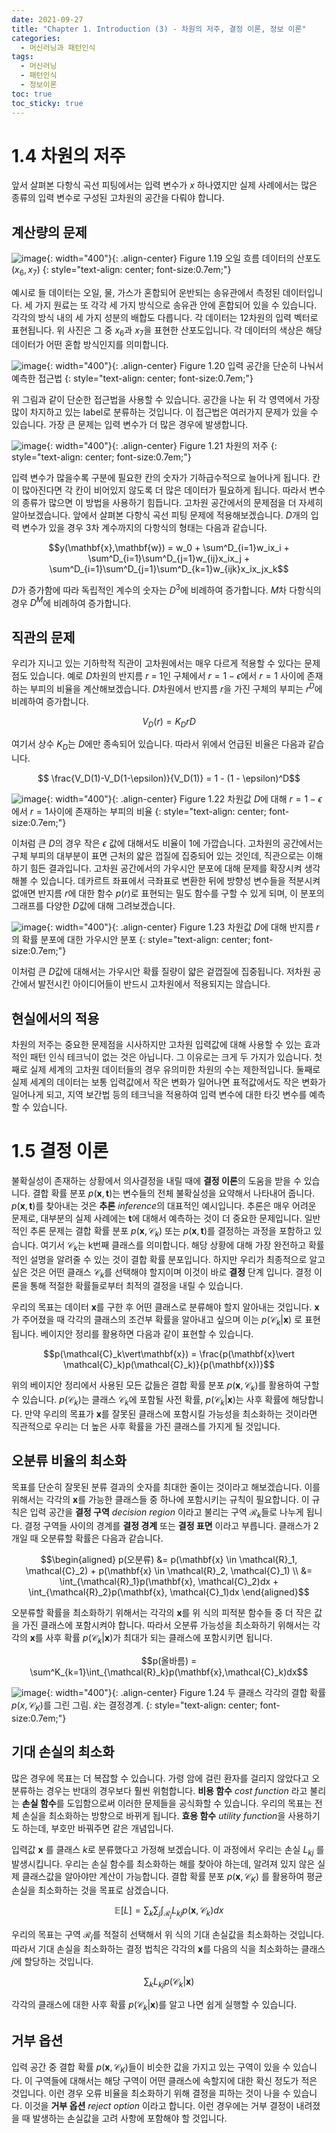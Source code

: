 ```yaml
---
date: 2021-09-27
title: "Chapter 1. Introduction (3) - 차원의 저주, 결정 이론, 정보 이론"
categories: 
  - 머신러닝과 패턴인식
tags: 
  - 머신러닝
  - 패턴인식
  - 정보이론
toc: true  
toc_sticky: true 
---
```

# 1.4 차원의 저주

앞서 살펴본 다항식 곡선 피팅에서는 입력 변수가 $x$ 하나였지만 실제 사례에서는 많은 종류의 입력 변수로 구성된 고차원의 공간을 다뤄야 합니다. 

## 계산량의 문제

![image](/assets/images/ml/Figure1.19.png){: width="400"}{: .align-center} 
Figure 1.19 오일 흐름 데이터의 산포도 ($x_6, x_7$)
{: style="text-align: center; font-size:0.7em;"}

예시로 들 데이터는 오일, 물, 가스가 혼합되어 운반되는 송유관에서 측정된 데이터입니다. 세 가지 원료는 또 각각 세 가지 방식으로 송유관 안에 혼합되어 있을 수 있습니다. 각각의 방식 내의 세 가지 성분의 배합도 다릅니다. 각 데이터는 12차원의 입력 벡터로 표현됩니다. 위 사진은 그 중 $x_6$과 $x_7$을 표현한 산포도입니다. 각 데이터의 색상은 해당 데이터가 어떤 혼합 방식인지를 의미합니다.

![image](/assets/images/ml/Figure1.20.png){: width="400"}{: .align-center} 
Figure 1.20 입력 공간을 단순히 나눠서 예측한 접근법
{: style="text-align: center; font-size:0.7em;"}

위 그림과 같이 단순한 접근법을 사용할 수 있습니다. 공간을 나눈 뒤 각 영역에서 가장 많이 차지하고 있는 label로 분류하는 것입니다. 이 접근법은 여러가지 문제가 있을 수 있습니다. 가장 큰 문제는 입력 변수가 더 많은 경우에 발생합니다. 

![image](/assets/images/ml/Figure1.21c.png){: width="400"}{: .align-center} 
Figure 1.21 차원의 저주
{: style="text-align: center; font-size:0.7em;"}

입력 변수가 많을수록 구분에 필요한 칸의 숫자가 기하급수적으로 늘어나게 됩니다. 칸이 많아진다면 각 칸이 비어있지 않도록 더 많은 데이터가 필요하게 됩니다. 따라서 변수의 종류가 많으면 이 방법을 사용하기 힘듭니다. 고차원 공간에서의 문제점을 더 자세히 알아보겠습니다. 앞에서 살펴본 다항식 곡선 피팅 문제에 적용해보겠습니다. $D$개의 입력 변수가 있을 경우 3차 계수까지의 다항식의 형태는 다음과 같습니다.

$$y(\mathbf{x},\mathbf{w}) = w_0 + \sum^D_{i=1}w_ix_i + \sum^D_{i=1}\sum^D_{j=1}w_{ij}x_ix_j + \sum^D_{i=1}\sum^D_{j=1}\sum^D_{k=1}w_{ijk}x_ix_jx_k$$

$D$가 증가함에 따라 독립적인 계수의 숫자는 $D^3$에 비례하여 증가합니다. $M$차 다항식의 경우 $D^M$에 비례하여 증가합니다. 

## 직관의 문제

우리가 지니고 있는 기하학적 직관이 고차원에서는 매우 다르게 적용할 수 있다는 문제점도 있습니다. 예로 $D$차원의 반지름 $r$ = 1인 구체에서 $r=1-\epsilon$에서 $r=1$ 사이에 존재하는 부피의 비율을 계산해보겠습니다. $D$차원에서 반지름 $r$을 가진 구체의 부피는 $r^D$에 비례하여 증가합니다.

$$ V_D(r) = K_DrD$$

여기서 상수 $K_D$는 $D$에만 종속되어 있습니다. 따라서 위에서 언급된 비율은 다음과 같습니다.

$$ \frac{V_D(1)-V_D(1-\epsilon)}{V_D(1)} = 1 - (1 - \epsilon)^D$$

![image](/assets/images/ml/Figure1.22.png){: width="400"}{: .align-center} 
Figure 1.22 차원값 $D$에 대해 $r = 1 - \epsilon$에서 $r=1$사이에 존재하는 부피의 비율 
{: style="text-align: center; font-size:0.7em;"}

이처럼 큰 $D$의 경우 작은 $\epsilon$ 값에 대해서도 비율이 1에 가깝습니다. 고차원의 공간에서는 구체 부피의 대부분이 표면 근처의 얇은 껍질에 집중되어 있는 것인데, 직관으로는 이해하기 힘든 결과입니다. 고차원 공간에서의 가우시안 분포에 대해 문제를 확장시켜 생각해볼 수 있습니다. 데카르트 좌표에서 극좌표로 변환한 뒤에 방향성 변수들을 적분시켜 없애면 반지름 $r$에 대한 함수 $p(r)$로 표현되는 밀도 함수를 구할 수 있게 되며, 이 분포의 그래프를 다양한 $D$값에 대해 그려보겠습니다.

![image](/assets/images/ml/Figure1.23.png){: width="400"}{: .align-center} 
Figure 1.23 차원값 $D$에 대해 반지름 $r$의 확률 분포에 대한 가우시안 분포
{: style="text-align: center; font-size:0.7em;"}

이처럼 큰 $D$값에 대해서는 가우시안 확률 질량이 얇은 겉껍질에 집중됩니다. 저차원 공간에서 발전시킨 아이디어들이 반드시 고차원에서 적용되지는 않습니다.

## 현실에서의 적용

차원의 저주는 중요한 문제점을 시사하지만 고차원 입력값에 대해 사용할 수 있는 효과적인 패턴 인식 테크닉이 없는 것은 아닙니다. 그 이유로는 크게 두 가지가 있습니다. 첫째로 실제 세계의 고차원 데이터들의 경우 유의미한 차원의 수는 제한적입니다. 둘째로 실제 세계의 데이터는 보통 입력값에서 작은 변화가 일어나면 표적값에서도 작은 변화가 일어나게 되고, 지역 보간법 등의 테크닉을 적용하여 입력 변수에 대한 타깃 변수를 예측할 수 있습니다.

# 1.5 결정 이론
불확실성이 존재하는 상황에서 의사결정을 내릴 때에 **결정 이론**의 도움을 받을 수 있습니다. 결합 확률 분포 $p(\mathbf{x},\mathbf{t})$는 변수들의 전체 불확실성을 요약해서 나타내어 줍니다. $p(\mathbf{x},\mathbf{t})$를 찾아내는 것은 **추론** *inference*의 대표적인 예시입니다. 추론은 매우 어려운 문제로, 대부분의 실제 사례에는 $\mathbf{t}$에 대해서 예측하는 것이 더 중요한 문제입니다. 일반적인 추론 문제는 결합 확률 분포 $p(\mathbf{x},\mathcal{C}_k)$ 또는 $p(\mathbf{x},\mathbf{t})$를 결정하는 과정을 포함하고 있습니다. 여기서 $\mathcal{C}_k$는 k번째 클래스를 의미합니다. 해당 상황에 대해 가장 완전하고 확률적인 설명을 알려줄 수 있는 것이 결합 확률 분포입니다. 하지만 우리가 최종적으로 알고 싶은 것은 어떤 클래스 $\mathcal{C}_k$를 선택해야 할지이며 이것이 바로 **결정** 단계 입니다. 결정 이론을 통해 적절한 확률들로부터 최적의 결정을 내릴 수 있습니다.

우리의 목표는 데이터 $\mathbf{x}$를 구한 후 어떤 클래스로 분류해야 할지 알아내는 것입니다. $\mathbf{x}$가 주어졌을 때 각각의 클래스의 조건부 확률을 알아내고 싶으며 이는 $p(\mathcal{C}_k\vert\mathbf{x})$ 로 표현됩니다. 베이지안 정리를 활용하면 다음과 같이 표현할 수 있습니다.

$$p(\mathcal{C}_k\vert\mathbf{x}) = \frac{p(\mathbf{x}\vert \mathcal{C}_k)p(\mathcal{C}_k)}{p(\mathbf{x})}$$

위의 베이지안 정리에서 사용된 모든 값들은 결합 확률 분포 $p(\mathbf{x},\mathcal{C}_k)$를 활용하여 구할 수 있습니다. $p(\mathcal{C}_k)$는 클래스 $\mathcal{C}_k$에 포함될 사전 확률, $p(\mathcal{C}_k\vert\mathbf{x})$는 사후 확률에 해당합니다. 만약 우리의 목표가 $\mathbf{x}$를 잘못된 클래스에 포함시킬 가능성을 최소화하는 것이라면 직관적으로 우리는 더 높은 사후 확률을 가진 클래스를 가지게 될 것입니다.

## 오분류 비율의 최소화

목표를 단순히 잘못된 분류 결과의 숫자를 최대한 줄이는 것이라고 해보겠습니다. 이를 위해서는 각각의 $\mathbf{x}$를 가능한 클래스들 중 하나에 포함시키는 규칙이 필요합니다. 이 규칙은 입력 공간을 **결정 구역** *decision region* 이라고 불리는 구역 $\mathcal{R}_k$들로 나누게 됩니다. 결정 구역들 사이의 경계를 **결정 경계** 또는 **결정 표면** 이라고 부릅니다. 클래스가 2개일 때 오분류할 확률은 다음과 같습니다.

$$\begin{aligned} p(오분류) &= p(\mathbf{x} \in \mathcal{R}_1, \mathcal{C}_2) + p(\mathbf{x} \in \mathcal{R}_2, \mathcal{C}_1) \\ &= \int_{\mathcal{R}_1}p(\mathbf{x}, \mathcal{C}_2)dx + \int_{\mathcal{R}_2}p(\mathbf{x}, \mathcal{C}_1)dx \end{aligned}$$

오분류할 확률을 최소화하기 위해서는 각각의 $\mathbf{x}$를 위 식의 피적분 함수들 중 더 작은 값을 가진 클래스에 포함시켜야 합니다. 따라서 오분류 가능성을 최소화하기 위해서는 각각의 $\mathbf{x}$를 사후 확률 $p(\mathcal{C}_k\vert\mathbf{x})$가 최대가 되는 클래스에 포함시키면 됩니다. 

$$p(올바름) = \sum^K_{k=1}\int_{\mathcal{R}_k}p(\mathbf{x},\mathcal{C}_k)dx$$

![image](/assets/images/ml/Figure1.24.png){: width="400"}{: .align-center} 
Figure 1.24 두 클래스 각각의 결합 확률 $p(x, \mathcal{C}_K)$를 그린 그림. $\hat{x}$는 결정경계.
{: style="text-align: center; font-size:0.7em;"}

## 기대 손실의 최소화

많은 경우에 목표는 더 복잡할 수 있습니다. 가령 암에 걸린 환자를 걸리지 않았다고 오분류하는 경우는 반대의 경우보다 훨씬 위험합니다. **비용 함수** *cost function* 라고 불리는 **손실 함수**를 도입함으로써 이러한 문제들을 공식화할 수 있습니다. 우리의 목표는 전체 손실을 최소화하는 방향으로 바뀌게 됩니다. **효용 함수** *utility function*을 사용하기도 하는데, 부호만 바꿔주면 같은 개념입니다. 

입력값 $\mathbf{x}$ 를 클래스 $k$로 분류했다고 가정해 보겠습니다. 이 과정에서 우리는 손실 $L_{kj}$ 를 발생시킵니다. 우리는 손실 함수를 최소화하는 해를 찾아야 하는데, 알려져 있지 않은 실제 클래스값을 알아야만 계산이 가능합니다. 결합 확률 분포 $p(\mathbf{x}, \mathcal{C}_K)$ 를 활용하여 평균 손실을 최소화하는 것을 목표로 삼겠습니다.

$$ \mathbb{E}[L]=\sum_k\sum_j\int_{\mathcal{R}_j}L_{kj}p(\mathbf{x},\mathcal{C}_k)dx$$

우리의 목표는 구역 $\mathcal{R}_j$를 적절히 선택해서 위 식의 기대 손실값을 최소화하는 것입니다. 따라서 기대 손실을 최소화하는 결정 법칙은 각각의 $\mathbf{x}$를 다음의 식을 최소화하는 클래스 $j$에 할당하는 것입니다. 

$$ \sum_kL_{kj}p(\mathcal{C}_k\vert\mathbf{x})$$

각각의 클래스에 대한 사후 확률 $p(\mathcal{C}_k\vert\mathbf{x})$를 알고 나면 쉽게 실행할 수 있습니다.

## 거부 옵션
입력 공간 중 결합 확률 $p(\mathbf{x}, \mathcal{C}_K)$들이 비슷한 값을 가지고 있는 구역이 있을 수 있습니다. 이 구역들에 대해서는 해당 구역이 어떤 클래스에 속할지에 대한 확신 정도가 적은 것입니다. 이런 경우 오류 비율을 최소화하기 위해 결정을 피하는 것이 나을 수 있습니다. 이것을 **거부 옵션** *reject option* 이라고 합니다.  이런 경우에는 거부 결정이 내려졌을 때 발생하는 손실값을 고려 사항에 포함해야 할 것입니다.